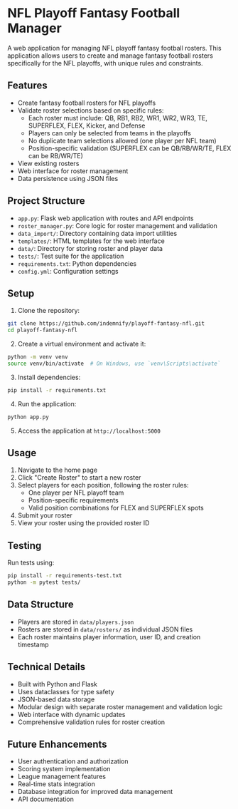 # NFL Playoff Fantasy Football Manager

A web application for managing NFL playoff fantasy football rosters. This application allows users to create and manage fantasy football rosters specifically for the NFL playoffs, with unique rules and constraints.

## Features

- Create fantasy football rosters for NFL playoffs
- Validate roster selections based on specific rules:
  - Each roster must include: QB, RB1, RB2, WR1, WR2, WR3, TE, SUPERFLEX, FLEX, Kicker, and Defense
  - Players can only be selected from teams in the playoffs
  - No duplicate team selections allowed (one player per NFL team)
  - Position-specific validation (SUPERFLEX can be QB/RB/WR/TE, FLEX can be RB/WR/TE)
- View existing rosters
- Web interface for roster management
- Data persistence using JSON files

## Project Structure

- `app.py`: Flask web application with routes and API endpoints
- `roster_manager.py`: Core logic for roster management and validation
- `data_import/`: Directory containing data import utilities
- `templates/`: HTML templates for the web interface
- `data/`: Directory for storing roster and player data
- `tests/`: Test suite for the application
- `requirements.txt`: Python dependencies
- `config.yml`: Configuration settings

## Setup

1. Clone the repository:
```bash
git clone https://github.com/indemnify/playoff-fantasy-nfl.git
cd playoff-fantasy-nfl
```

2. Create a virtual environment and activate it:
```bash
python -m venv venv
source venv/bin/activate  # On Windows, use `venv\Scripts\activate`
```

3. Install dependencies:
```bash
pip install -r requirements.txt
```

4. Run the application:
```bash
python app.py
```

5. Access the application at `http://localhost:5000`

## Usage

1. Navigate to the home page
2. Click "Create Roster" to start a new roster
3. Select players for each position, following the roster rules:
   - One player per NFL playoff team
   - Position-specific requirements
   - Valid position combinations for FLEX and SUPERFLEX spots
4. Submit your roster
5. View your roster using the provided roster ID

## Testing

Run tests using:
```bash
pip install -r requirements-test.txt
python -m pytest tests/
```

## Data Structure

- Players are stored in `data/players.json`
- Rosters are stored in `data/rosters/` as individual JSON files
- Each roster maintains player information, user ID, and creation timestamp

## Technical Details

- Built with Python and Flask
- Uses dataclasses for type safety
- JSON-based data storage
- Modular design with separate roster management and validation logic
- Web interface with dynamic updates
- Comprehensive validation rules for roster creation

## Future Enhancements

- User authentication and authorization
- Scoring system implementation
- League management features
- Real-time stats integration
- Database integration for improved data management
- API documentation
